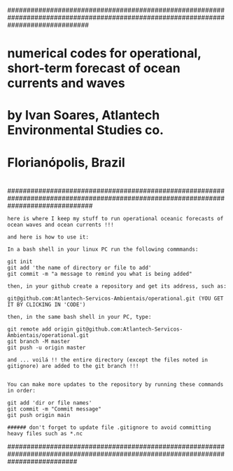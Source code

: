 #####################################################################################################################################
#
#            numerical codes for operational, short-term forecast of ocean currents and waves
#
#                                          by Ivan Soares, Atlantech Environmental Studies co.
#                                                        
#                                                                       Florianópolis, Brazil
#
######################################################################################################################################

	here is where I keep my stuff to run operational oceanic forecasts of ocean waves and ocean currents !!!

	and here is how to use it:

	In a bash shell in your linux PC run the following commmands:

	git init
	git add 'the name of directory or file to add'
	git commit -m "a message to remind you what is being added"

	then, in your github create a repository and get its address, such as:

	git@github.com:Atlantech-Servicos-Ambientais/operational.git (YOU GET IT BY CLICKING IN 'CODE')

	then, in the same bash shell in your PC, type:

	git remote add origin git@github.com:Atlantech-Servicos-Ambientais/operational.git
	git branch -M master
	git push -u origin master

	and ... voilá !! the entire directory (except the files noted in gitignore) are added to the git branch !!!


	You can make more updates to the repository by running these commands in order:

	git add 'dir or file names'
	git commit -m "Commit message"
	git push origin main

	###### don't forget to update file .gitignore to avoid committing heavy files such as *.nc




##################################################################################################################################
